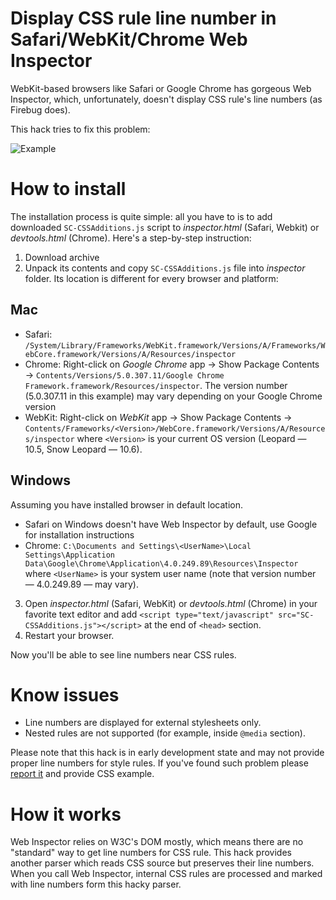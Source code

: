 Display CSS rule line number in Safari/WebKit/Chrome Web Inspector
==================================================================

WebKit-based browsers like Safari or Google Chrome has gorgeous Web Inspector, which, unfortunately, doesn't display CSS rule's line numbers (as Firebug does).

This hack tries to fix this problem:

![Example](http://img638.yfrog.com/img638/715/q0b.png)

How to install
==============

The installation process is quite simple: all you have to is to add downloaded `SC-CSSAdditions.js` script to *inspector.html* (Safari, Webkit) or *devtools.html* (Chrome). Here's a step-by-step instruction:

1. Download archive
2. Unpack its contents and copy `SC-CSSAdditions.js` file into *inspector* folder. Its location is different for every browser and platform:

Mac
---
* Safari: `/System/Library/Frameworks/WebKit.framework/Versions/A/Frameworks/WebCore.framework/Versions/A/Resources/inspector`
* Chrome: Right-click on _Google Chrome_ app → Show Package Contents → `Contents/Versions/5.0.307.11/Google Chrome Framework.framework/Resources/inspector`. The version number (5.0.307.11 in this example) may vary depending on your Google Chrome version
* WebKit: Right-click on _WebKit_ app → Show Package Contents → `Contents/Frameworks/<Version>/WebCore.framework/Versions/A/Resources/inspector` where `<Version>` is your current OS version (Leopard — 10.5, Snow Leopard — 10.6).
	
Windows
-------
Assuming you have installed browser in default location.

* Safari on Windows doesn't have Web Inspector by default, use Google for installation instructions
* Chrome: `C:\Documents and Settings\<UserName>\Local Settings\Application Data\Google\Chrome\Application\4.0.249.89\Resources\Inspector` where `<UserName>` is your system user name (note that version number — 4.0.249.89 — may vary).
	
3. Open _inspector.html_ (Safari, WebKit) or _devtools.html_ (Chrome) in your favorite text editor and add `<script type="text/javascript" src="SC-CSSAdditions.js"></script>` at the end of `<head>` section.
4. Restart your browser.

Now you'll be able to see line numbers near CSS rules.

Know issues
===========
* Line numbers are displayed for external stylesheets only.
* Nested rules are not supported (for example, inside `@media` section).

Please note that this hack is in early development state and may not provide proper line numbers for style rules. If you've found such problem please [report it](http://github.com/sergeche/webkit-css/issues) and provide CSS example.

How it works
============
Web Inspector relies on W3C's DOM mostly, which means there are no "standard" way to get line numbers for CSS rule. This hack provides another parser which reads CSS source but preserves their line numbers. When you call Web Inspector, internal CSS rules are processed and marked with line numbers form this hacky parser.
